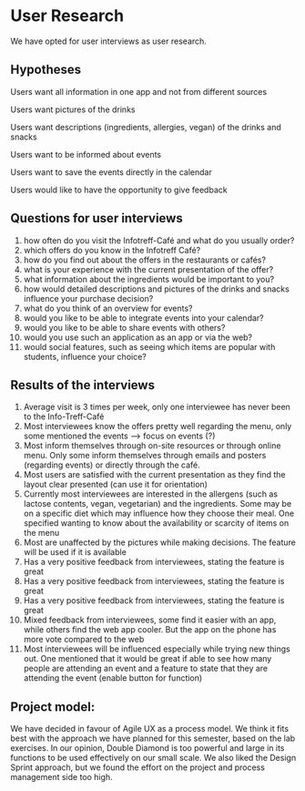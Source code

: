 # User Research
We have opted for user interviews as user research.

## Hypotheses
Users want all information in one app and not from different sources

Users want pictures of the drinks

Users want descriptions (ingredients, allergies, vegan) of the drinks and snacks

Users want to be informed about events

Users want to save the events directly in the calendar

Users would like to have the opportunity to give feedback 

## Questions for user interviews

1. how often do you visit the Infotreff-Café and what do you usually order?
2. which offers do you know in the Infotreff Café?
3. how do you find out about the offers in the restaurants or cafés?
4. what is your experience with the current presentation of the offer?
5. what information about the ingredients would be important to you?
6. how would detailed descriptions and pictures of the drinks and snacks influence your purchase decision?
7. what do you think of an overview for events?
8. would you like to be able to integrate events into your calendar? 
9. would you like to be able to share events with others? 
10. would you use such an application as an app or via the web?
11. would social features, such as seeing which items are popular with students, influence your choice?

## Results of the interviews

1. Average visit is 3 times per week, only one interviewee has never been to the Info-Treff-Café
2. Most interviewees know the offers pretty well regarding the menu, only some mentioned the events --> focus on events (?)
3. Most inform themselves through on-site resources or through online menu. 
   Only some inform themselves through emails and posters (regarding events) or directly through the café.
4. Most users are satisfied with the current presentation as they find the layout clear presented (can use it for orientation)
5. Currently most interviewees are interested in the allergens (such as lactose contents, vegan, vegetarian) and the ingredients. Some may be on a specific diet which may influence how they choose their meal. One specified wanting to know about the availability or scarcity of items on the menu
6. Most are unaffected by the pictures while making decisions. The feature will be used if it is available
7. Has a very positive feedback from interviewees, stating the feature is great
8. Has a very positive feedback from interviewees, stating the feature is great
9. Has a very positive feedback from interviewees, stating the feature is great
10. Mixed feedback from interviewees, some find it easier with an app, while others find the web app cooler. But the app on the phone has more vote compared to the web
11.  Most interviewees will be influenced especially while trying new things out. One mentioned that it would be great if able to see how many people are attending an event and a feature to state that they are attending the event (enable button for function)

## Project model: 

We have decided in favour of Agile UX as a process model. We think it fits best with the approach we have planned for this semester, based on the lab exercises. In our opinion, Double Diamond is too powerful and large in its functions to be used effectively on our small scale. We also liked the Design Sprint approach, but we found the effort on the project and process management side too high.
